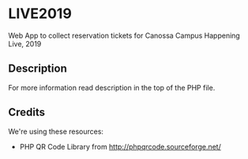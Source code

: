 # LIVE2019
Web App to collect reservation tickets for Canossa Campus Happening Live, 2019

## Description
For more information read description in the top of the PHP file.

## Credits
We're using these resources:
- PHP QR Code Library from http://phpqrcode.sourceforge.net/

